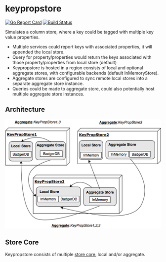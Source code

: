 # keypropstore

[![Go Report Card](https://goreportcard.com/badge/github.com/awesomenix/keypropstore)](https://goreportcard.com/report/github.com/awesomenix/keypropstore) [![Build Status](https://travis-ci.org/awesomenix/keypropstore.svg?branch=master)](https://travis-ci.org/awesomenix/keypropstore)

Simulates a column store, where a key could be tagged with multiple key value properties. 

- Multiple services could report keys with associated properties, it will appended the local store.
- Query for property/properties would return the keys associated with those property/properties from local store (default)
- Keypropstore is hosted in a region consists of local and optional aggregate stores, with configurable backends (default InMemoryStore).
- Aggregate stores are configured to sync remote local stores into a separate aggregate store instance.
- Queries could be made to aggregate store, could also potentially host multiple aggregate store instances.

## Architecture

![Architecture](Architecture.png)

## Store Core

Keypropstore consists of multiple [store core](CORE.md), local and/or aggregate.
